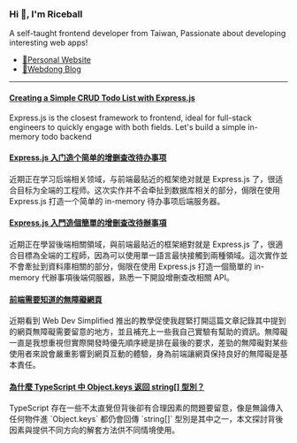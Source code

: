 <h3 >Hi 👋, I'm Riceball</h3>
<p>A self-taught frontend developer from Taiwan, Passionate about developing interesting web apps!</p>

- [🏡Personal Website](https://weweweb.pages.dev/)
- [📝Webdong Blog](https://www.webdong.dev/)
---

<!--START_SECTION:feed-->
#### [Creating a Simple CRUD Todo List with Express.js](https:&#x2F;&#x2F;www.webdong.dev&#x2F;post&#x2F;en&#x2F;expressjs-basic-crud-todolist&#x2F;) 
Express.js is the closest framework to frontend, ideal for full-stack engineers to quickly engage with both fields. Let&#39;s build a simple in-memory todo backend
#### [Express.js 入门造个简单的增删查改待办事项](https:&#x2F;&#x2F;www.webdong.dev&#x2F;post&#x2F;zh-cn&#x2F;expressjs-basic-crud-todolist&#x2F;) 
近期正在学习后端相关领域，与前端最贴近的框架绝对就是 Express.js 了，很适合目标为全端的工程师。这次实作并不会牵扯到数据库相关的部分，侷限在使用 Express.js 打造一个简单的 in-memory 待办事项后端服务器。
#### [Express.js 入門造個簡單的增刪查改待辦事項](https:&#x2F;&#x2F;www.webdong.dev&#x2F;post&#x2F;zh-tw&#x2F;expressjs-basic-crud-todolist&#x2F;) 
近期正在學習後端相關領域，與前端最貼近的框架絕對就是 Express.js 了，很適合目標為全端的工程師，因為可以使用單一語言最快接觸到兩種領域。這次實作並不會牽扯到資料庫相關的部分，侷限在使用 Express.js 打造一個簡單的 in-memory 代辦事項後端伺服器，熟悉一下開設增刪查改相關 API。
#### [前端需要知道的無障礙網頁](https:&#x2F;&#x2F;www.webdong.dev&#x2F;post&#x2F;zh-tw&#x2F;accessibility-and-webpage&#x2F;) 
近期看到 Web Dev Simplified 推出的教學促使我趕緊打開這篇文章記錄其中提到的網頁無障礙需要留意的地方，並且補充上一些我自己實驗有幫助的資訊。無障礙一直是我想重視但實際開發時優先順序總是排在最後的要求，差勁的無障礙對某些使用者來說會嚴重影響到網頁互動的體驗，身為前端讓網頁保持良好的無障礙是基本責任。
#### [為什麼 TypeScript 中 Object.keys 返回 string[] 型別？](https:&#x2F;&#x2F;www.webdong.dev&#x2F;post&#x2F;zh-tw&#x2F;why-object-keys-returns-array-of-strings-in-typescript&#x2F;) 
TypeScript 存在一些不太直覺但背後卻有合理因素的問題要留意，像是無論傳入任何物件進 &#x60;Object.keys&#x60; 都仍會回傳 &#x60;string[]&#x60; 型別是其中之一，本文探討背後因素與提供不同方向的解套方法供不同情境使用。
<!--END_SECTION:feed-->

